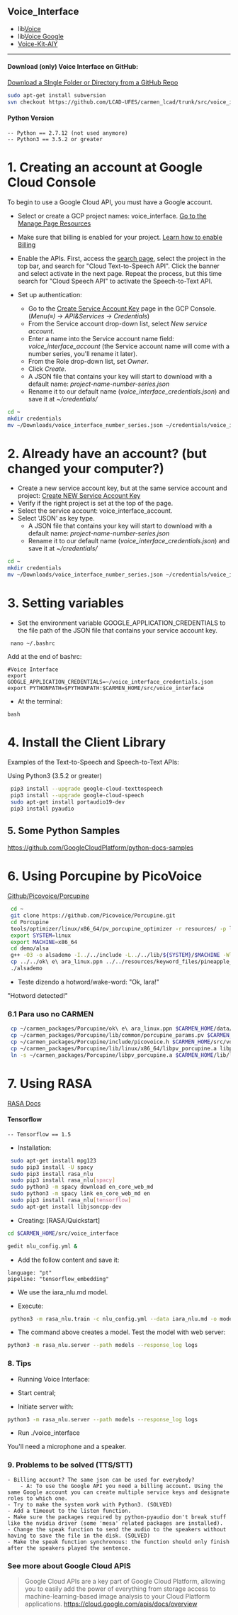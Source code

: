 ## Voice_Interface

  * lib[Voice](https://github.com/LCAD-UFES/carmen_lcad/tree/master/src/voice_interface/libvoice)
  * lib[Voice Google](https://github.com/LCAD-UFES/carmen_lcad/tree/master/src/voice_interface/libvoice_google)
  * [Voice-Kit-AIY](https://github.com/LCAD-UFES/carmen_lcad/tree/master/src/voice_interface/voice_kit_aiy)

***

#### Download (only) Voice Interface on GitHub:

[Download a SIngle Folder or Directory from a GitHub Repo](https://stackoverflow.com/questions/7106012/download-a-single-folder-or-directory-from-a-github-repo)

  ```sh
  sudo apt-get install subversion
  svn checkout https://github.com/LCAD-UFES/carmen_lcad/trunk/src/voice_interface/
  ```
#### Python Version

	-- Python == 2.7.12 (not used anymore)
	-- Python3 == 3.5.2 or greater

# 1. Creating an account at Google Cloud Console

To begin to use a Google Cloud API, you must have a Google account.

- Select or create a GCP project names: voice_interface. [Go to the Manage Page Resources](https://console.cloud.google.com/cloud-resource-manager?_ga=2.159473469.-1617484999.1535991245)

- Make sure that billing is enabled for your project. [Learn how to enable Billing](https://cloud.google.com/billing/docs/how-to/modify-project)

- Enable the APIs. First, access the [search page](https://console.cloud.google.com/apis/library?project=voice-iara&folder&organizationId), select the project in the top bar, and search for "Cloud Text-to-Speech API". Click the banner and select activate in the next page. Repeat the process, but this time search for "Cloud Speech API" to activate the  Speech-to-Text API. 

- Set up authentication:
	- Go to the [Create Service Account Key](https://console.cloud.google.com/apis/credentials/serviceaccountkey?_ga=2.62067500.-1617484999.1535991245) page in the GCP Console. (*Menu(≡) ->  API&Services -> Credentials*)
	- From the Service account drop-down list, select *New service account*.
	- Enter a name into the Service account name field: *voice_interface_account* (the Service account name will come with a number series, you'll rename it later).
	- From the Role drop-down list, set *Owner*.
	- Click *Create*.
	- A JSON file that contains your key will start to download with a default name: *project-name-number-series.json*
 	- Rename it to our default name (*voice_interface_credentials.json*) and save it at *~/credentials/*
```sh
cd ~
mkdir credentials
mv ~/Downloads/voice_interface_number_series.json ~/credentials/voice_interface_credentials.json
```
  
# 2. Already have an account? (but changed your computer?)

- Create a new service account key, but at the same service account and project: [Create NEW Service Account Key](https://console.cloud.google.com/apis/credentials/serviceaccountkey?_ga=2.62067500.-1617484999.1535991245)
- Verify if the right project is set at the top of the page.
- Select the service account: voice_interface_account.
- Select 'JSON' as key type.
	- A JSON file that contains your key will start to download with a default name: *project-name-number-series.json*
	- Rename it to our default name (*voice_interface_credentials.json*) and save it at *~/credentials/*
```sh
cd ~
mkdir credentials
mv ~/Downloads/voice_interface_number_series.json ~/credentials/voice_interface_credentials.json
```

# 3. Setting variables
- Set the environment variable GOOGLE_APPLICATION_CREDENTIALS to the file path of the JSON file that contains your service account key.
```
 nano ~/.bashrc
``` 
 Add at the end of bashrc:
```
#Voice Interface
export GOOGLE_APPLICATION_CREDENTIALS=~/voice_interface_credentials.json
export PYTHONPATH=$PYTHONPATH:$CARMEN_HOME/src/voice_interface
```
- At the terminal:
```
bash
```

# 4. Install the Client Library

Examples of the Text-to-Speech and Speech-to-Text APIs:

Using Python3 (3.5.2 or greater)
```sh
 pip3 install --upgrade google-cloud-texttospeech
 pip3 install --upgrade google-cloud-speech
 sudo apt-get install portaudio19-dev
 pip3 install pyaudio
```

## 5. Some Python Samples

https://github.com/GoogleCloudPlatform/python-docs-samples

# 6. Using Porcupine by PicoVoice
[Github/Picovoice/Porcupine](https://github.com/Picovoice/Porcupine)

```sh
 cd ~
 git clone https://github.com/Picovoice/Porcupine.git
 cd Porcupine
 tools/optimizer/linux/x86_64/pv_porcupine_optimizer -r resources/ -p linux -o . -w "ok e ara"
 export SYSTEM=linux
 export MACHINE=x86_64
 cd demo/alsa
 g++ -O3 -o alsademo -I../../include -L../../lib/${SYSTEM}/$MACHINE -Wl,-rpath ../../lib/${SYSTEM}/$MACHINE main.cpp -lpv_porcupine -lasound
 cp ../../ok\ e\ ara_linux.ppn ../../resources/keyword_files/pineapple_linux.ppn
 ./alsademo
```

 - Teste dizendo a hotword/wake-word: "Ok, Iara!"

"Hotword detected!"

### 6.1 Para uso no CARMEN

```sh
 cp ~/carmen_packages/Porcupine/ok\ e\ ara_linux.ppn $CARMEN_HOME/data/voice_interface_data/hotword_oi_iara.ppn
 cp ~/carmen_packages/Porcupine/lib/common/porcupine_params.pv $CARMEN_HOME/data/voice_interface_data/
 cp ~/carmen_packages/Porcupine/include/picovoice.h $CARMEN_HOME/src/voice_interface/
 cp ~/carmen_packages/Porcupine/lib/linux/x86_64/libpv_porcupine.a libpv_porcupine.a.copy
 ln -s ~/carmen_packages/Porcupine/libpv_porcupine.a $CARMEN_HOME/lib/libpv_porcupine.a
```

# 7. Using RASA
[RASA Docs](https://www.rasa.com/docs/)


#### Tensorflow

	-- Tensorflow == 1.5


- Installation:
```sh
 sudo apt-get install mpg123
 sudo pip3 install -U spacy
 sudo pip3 install rasa_nlu
 sudo pip3 install rasa_nlu[spacy]
 sudo python3 -m spacy download en_core_web_md
 sudo python3 -m spacy link en_core_web_md en
 sudo pip3 install rasa_nlu[tensorflow]
 sudo apt-get install libjsoncpp-dev
```
- Creating: [RASA/Quickstart]

```sh
cd $CARMEN_HOME/src/voice_interface
```

```sh
gedit nlu_config.yml &
```
- Add the follow content and save it: 
```
language: "pt"
pipeline: "tensorflow_embedding"
```

- We use the iara_nlu.md model.

- Execute:

```sh
 python3 -m rasa_nlu.train -c nlu_config.yml --data iara_nlu.md -o models --fixed_model_name nlu --project current --verbose
```
- The command above creates a model. Test the model with web server:

```sh
python3 -m rasa_nlu.server --path models --response_log logs
```

### 8. Tips

- Running Voice Interface:

 - Start central;
 - Initiate server with:
```sh
python3 -m rasa_nlu.server --path models --response_log logs
```
 - Run ./voice_interface
 
You'll need a microphone and a speaker.
### 9. Problems to be solved (TTS/STT)

	- Billing account? The same json can be used for everybody? 
		- A: To use the Google API you need a billing account. Using the same Google account you can create multiple service keys and designate roles to which one.
	- Try to make the system work with Python3. (SOLVED)
	- Add a timeout to the listen function.
	- Make sure the packages required by python-pyaudio don't break stuff like the nvidia driver (some 'mesa' related packages are installed).
	- Change the speak function to send the audio to the speakers without having to save the file in the disk. (SOLVED)
	- Make the speak function synchronous: the function should only finish after the speakers played the sentence.

### See more about Google Cloud APIS

> Google Cloud APIs are a key part of Google Cloud Platform, allowing you to
> easily add the power of everything from storage access to machine-learning-based 
> image analysis to your Cloud Platform applications.
> https://cloud.google.com/apis/docs/overview
